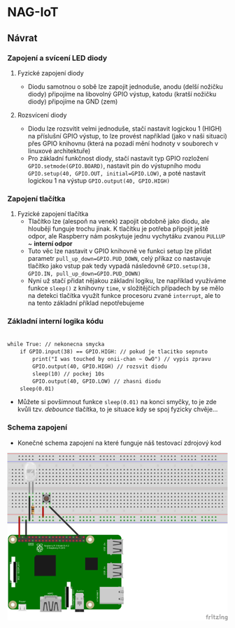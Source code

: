 # NAG-IoT
## Návrat 
### Zapojení a svícení LED diody

1. Fyzické zapojení diody
	- Diodu samotnou o sobě lze zapojit jednoduše, anodu (delší nožičku diody) připojíme na libovolný GPIO výstup, katodu (kratší nožičku diody) připojíme na GND (zem)

2. Rozsvícení diody
	- Diodu lze rozsvítit velmi jednoduše, stačí nastavit logickou 1 (HIGH) na příslušní GPIO výstup, to lze provést například (jako v naši situaci) přes GPIO knihovnu (která na pozadí mění hodnoty v souborech v linuxové architektuře)
	- Pro základní funkčnost diody, stačí nastavit typ GPIO rozložení `GPIO.setmode(GPIO.BOARD)`, nastavit pin do výstupního modu `GPIO.setup(40, GPIO.OUT, initial=GPIO.LOW)`, a poté nastavit logickou 1 na výstup `GPIO.output(40, GPIO.HIGH)` 


### Zapojení tlačítka

1. Fyzické zapojení tlačítka
	- Tlačítko lze (alespoň na venek) zapojit obdobně jako diodu, ale hlouběji funguje trochu jinak. K tlačítku je potřeba připojit ještě odpor, ale Raspberry nám poskytuje jednu vychytáku zvanou `PULLUP` ~ **interní odpor**
	- Tuto věc lze nastavit v GPIO knihovně ve funkci setup lze přidat parametr `pull_up_down=GPIO.PUD_DOWN`, celý příkaz co nastavuje tlačítko jako vstup pak tedy vypadá následovně `GPIO.setup(38, GPIO.IN, pull_up_down=GPIO.PUD_DOWN)`
	- Nyní už stačí přidat nějakou základní logiku, lze například využíváme funkce `sleep()` z knihovny `time`, v složitějčích případech by se mělo na detekci tlačítka využít funkce procesoru zvané `interrupt`, ale to na tento základní příklad nepotřebujeme

### Základní interní logika kódu

<code>
while True: // nekonecna smycka
	if GPIO.input(38) == GPIO.HIGH: // pokud je tlacitko sepnuto
		print("I was touched by onii-chan ~ OwO") // vypis zpravu
		GPIO.output(40, GPIO.HIGH) // rozsvit diodu
		sleep(10) // pockej 10s
		GPIO.output(40, GPIO.LOW) // zhasni diodu
	sleep(0.01)
</code>

- Můžete si povšimnout funkce `sleep(0.01)` na konci smyčky, to je zde kvůli tzv. *debounce* tlačítka, to je situace kdy se spoj fyzicky chvěje...

### Schema zapojení

- Konečné schema zapojení na které funguje náš testovací zdrojový kod

![Schema zapojení obvodu](ukol2.png)

